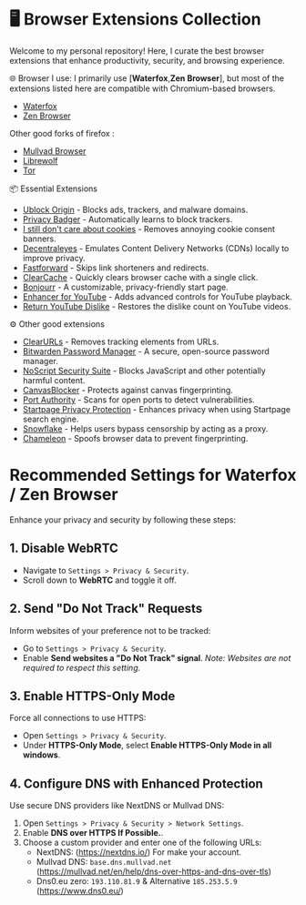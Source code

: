 # 🖥️ Browser Extensions Collection
Welcome to my personal repository! Here, I curate the best browser extensions that enhance productivity, security, and browsing experience.

🌐 Browser I use:
I primarily use [**Waterfox**,**Zen Browser**], but most of the extensions listed here are compatible with Chromium-based browsers.

* [Waterfox](https://www.waterfox.net/)
* [Zen Browser](https://zen-browser.app/)

Other good forks of firefox :
* [Mullvad Browser](https://mullvad.net/it)
* [Librewolf](https://librewolf.net/)
* [Tor](https://www.torproject.org/it/)

📦 Essential Extensions
* [Ublock Origin](https://addons.mozilla.org/en-US/firefox/addon/ublock-origin/) - Blocks ads, trackers, and malware domains.
* [Privacy Badger](https://addons.mozilla.org/en-US/firefox/addon/privacy-badger/) - Automatically learns to block trackers.
* [I still don't care about cookies](https://addons.mozilla.org/en-US/firefox/addon/istilldontcareaboutcookies/) - Removes annoying cookie consent banners.
* [Decentraleyes](https://addons.mozilla.org/en-US/firefox/addon/decentraleyes/) - Emulates Content Delivery Networks (CDNs) locally to improve privacy.
* [Fastforward](https://addons.mozilla.org/en-US/firefox/addon/fastforwardteam/) - Skips link shorteners and redirects.
* [ClearCache](https://addons.mozilla.org/en-US/firefox/addon/clearcache/) - Quickly clears browser cache with a single click.
* [Bonjourr](https://addons.mozilla.org/en-US/firefox/addon/bonjourr-startpage/?utm_source=addons.mozilla.org&utm_medium=referral&utm_content=search) - A customizable, privacy-friendly start page.
* [Enhancer for YouTube](https://addons.mozilla.org/en-US/firefox/addon/enhancer-for-youtube/) - Adds advanced controls for YouTube playback.
* [Return YouTube Dislike](https://addons.mozilla.org/en-US/firefox/addon/return-youtube-dislikes/) - Restores the dislike count on YouTube videos.

⚙️ Other good extensions
* [ClearURLs](https://addons.mozilla.org/en-US/firefox/addon/clearurls/?utm_source=addons.mozilla.org&utm_medium=referral&utm_content=search) - Removes tracking elements from URLs.
* [Bitwarden Password Manager](https://addons.mozilla.org/en-US/firefox/addon/bitwarden-password-manager/?utm_source=addons.mozilla.org&utm_medium=referral&utm_content=search) - A secure, open-source password manager.
* [NoScript Security Suite](https://addons.mozilla.org/en-US/firefox/addon/noscript/?utm_source=addons.mozilla.org&utm_medium=referral&utm_content=search) - Blocks JavaScript and other potentially harmful content.
* [CanvasBlocker](https://addons.mozilla.org/en-US/firefox/addon/canvasblocker/?utm_source=addons.mozilla.org&utm_medium=referral&utm_content=search) - Protects against canvas fingerprinting.
* [Port Authority](https://addons.mozilla.org/en-US/firefox/addon/port-authority/?utm_source=addons.mozilla.org&utm_medium=referral&utm_content=search) - Scans for open ports to detect vulnerabilities.
* [Startpage Privacy Protection](https://addons.mozilla.org/en-US/firefox/addon/startpage-privacy-protection/?utm_source=addons.mozilla.org&utm_medium=referral&utm_content=search) - Enhances privacy when using Startpage search engine.
* [Snowflake](https://addons.mozilla.org/en-US/firefox/addon/torproject-snowflake/?utm_source=addons.mozilla.org&utm_medium=referral&utm_content=search) - Helps users bypass censorship by acting as a proxy.
* [Chameleon](https://addons.mozilla.org/en-US/firefox/addon/chameleon-ext/?utm_source=addons.mozilla.org&utm_medium=referral&utm_content=search) - Spoofs browser data to prevent fingerprinting.

# Recommended Settings for Waterfox / Zen Browser
Enhance your privacy and security by following these steps:
## 1. Disable WebRTC
- Navigate to `Settings > Privacy & Security`.
- Scroll down to **WebRTC** and toggle it off.
## 2. Send "Do Not Track" Requests
Inform websites of your preference not to be tracked:
- Go to `Settings > Privacy & Security`.
- Enable **Send websites a "Do Not Track" signal**.
*Note: Websites are not required to respect this setting.*
## 3. Enable HTTPS-Only Mode
Force all connections to use HTTPS:
- Open `Settings > Privacy & Security`.
- Under **HTTPS-Only Mode**, select **Enable HTTPS-Only Mode in all windows**.
## 4. Configure DNS with Enhanced Protection
Use secure DNS providers like NextDNS or Mullvad DNS:
1. Open `Settings > Privacy & Security > Network Settings`.
2. Enable **DNS over HTTPS If Possible.**.
3. Choose a custom provider and enter one of the following URLs:
   - NextDNS: (https://nextdns.io/) For make your account.
   - Mullvad DNS: `base.dns.mullvad.net` (https://mullvad.net/en/help/dns-over-https-and-dns-over-tls)
   - Dns0.eu zero: `193.110.81.9` & Alternative `185.253.5.9` (https://www.dns0.eu/)
